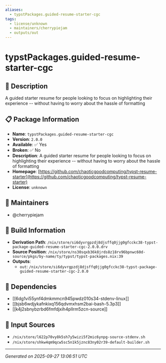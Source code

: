 ```yaml
---
aliases:
  - typstPackages.guided-resume-starter-cgc
tags:
  - license/unknown
  - maintainers/cherrypiejam
  - outputs/out
---
```


# typstPackages.guided-resume-starter-cgc

## 📝 Description

A guided starter resume for people looking to focus on highlighting their experience -- without having to worry about the hassle of formatting

## 📋 Package Information

- **Name**: `typstPackages.guided-resume-starter-cgc`
- **Version**: `2.0.0`
- **Available**: ✅ Yes
- **Broken**: ✅ No
- **Description**: A guided starter resume for people looking to focus on highlighting their experience -- without having to worry about the hassle of formatting
- **Homepage**: [https://github.com/chaoticgoodcomputing/typst-resume-starter](https://github.com/chaoticgoodcomputing/typst-resume-starter)
- **License**: `unknown`
## 👥 Maintainers

- @cherrypiejam


## 🔧 Build Information

- **Derivation Path**: `/nix/store/si6dyvrgpzdj8djsffq0jjg0gfcckc38-typst-package-guided-resume-starter-cgc-2.0.0.drv`
- **Source Position**: `/nix/store/ns30sqxb36k8jrds8z18rv96bpnwc60d-source/pkgs/by-name/ty/typst/typst-packages.nix:39`
- **Outputs**:
  - `out`:  `/nix/store/si6dyvrgpzdj8djsffq0jjg0gfcckc38-typst-package-guided-resume-starter-cgc-2.0.0`

## 🔗 Dependencies

- [[6dg1vi55ynf4dmkmmcn945pwdz010s34-stdenv-linux]]
- [[bjsb6wdjykafnkixq156qdvmxhsm2bai-bash-5.3p3]]
- [[k4j2sbnybzrbd6fmfdjxih4pllrm5zcn-source]]

## 📁 Input Sources

- `/nix/store/l622p70vy8k5sh7y5wizi5f2mic6ynpg-source-stdenv.sh`
- `/nix/store/shkw4qm9qcw5sc5n1k5jznc83ny02r39-default-builder.sh`

---
*Generated on 2025-09-27 13:06:51 UTC*
